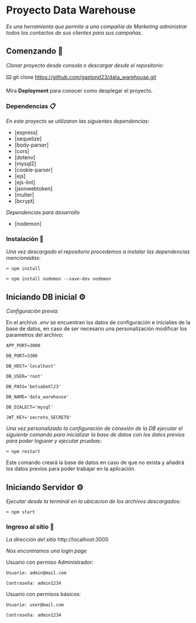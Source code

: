 # Proyecto Data Warehouse

_Es una herramienta que permite a una compañia de Marketing administrar todos los contactos de sus clientes para sus campañas._

## Comenzando 🚀

_Clonar proyecto desde consola o descargar desde el repositorio:_

⌨️  git clone https://github.com/gastond23/data_warehouse.git

Mira **Deployment** para conocer como desplegar el proyecto.

### Dependencias 📋

_En este proyecto se utilizaron las siguientes dependencias:_

- [express]
- [sequelize]
- [body-parser]
- [cors]
- [dotenv]
- [mysql2]
- [cookie-parser]
- [ejs]
- [ejs-lint]
- [jsonwebtoken]
- [multer]
- [bcrypt]

_Dependencias para desarrollo_

- [nodemon]

### Instalación 🔧

_Una vez descargado el repositorio procedemos a instalar las dependencias mencionadas:_

```
⌨️ npm install

⌨️ npm install nodemon --save-dev nodemon
```

## Iniciando DB inicial ⚙️

_Configuración previa:_

En el archivo _.env_ se encuentran los datos de configuración e inicialies de la base de datos, en caso de ser necesario una personalización modificar los parametros del archivo:

```
APP_PORT=3000

DB_PORT=3306

DB_HOST='localhost'

DB_USER='root'

DB_PASS='betsabeXl23'

DB_NAME='data_warehouse'

DB_DIALECT='mysql'

JWT_KEY='secreto_SECRETO'
```


_Una vez personalizado la configuración de conexión de la DB ejecutar el siguiente comando para inicializar la base de datos con los datos previos para poder loguear y ejecutar pruebas:_

```
⌨️ npm restart
```

Este comando creará la base de datos en caso de que no exista y añadirá los datos previos para poder trabajar en la aplicación.

## Iniciando Servidor ⚙️

_Ejecutar desde la terminal en la ubicacion de los archivos descargados:_

```
⌨️ npm start
```

### Ingreso al sitio 🔩

_La dirección del sitio_ http://localhost:3000

_Nos encontramos una login page_

Usuario con permiso Administrador:

```
Usuario: admin@mail.com

Contraseña: admin1234
```

Usuario con permisos básicos:

```
Usuario: user@mail.com

Contraseña: admin1234
```
